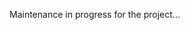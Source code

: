 Maintenance in progress for the project...

<!--

# Analyse et Prédiction de maladies cardiaques

Bienvenue dans le dépôt du projet de session IFT712 dédié à l'analyse et à la prédiction de présence de maladies cardiaques.

## Auteurs
- **Ivan Junior Ngoudjo** - [https://github.com/Ivanovitchs]
- **Abdou Rahime Daouda** - [https://github.com/daoa2504 || https://github.com/AbdouRahimeDaouda]
- **M. J. Friedman Couthon** - [https://github.com/mjfriedman]

## Objectif du Projet
Ce projet a pour objectif d'explorer et d'analyser des données liées aux crises cardiaques en utilisant des techniques avancées d'apprentissage automatique. Nous cherchons à comprendre les facteurs de risque et à développer un modèle de prédiction précis pour identifier les individus à risque.

## Contenu du Projet
- **Notebooks d'Analyse** : Retrouvez nos analyses détaillées dans les notebooks Jupyter inclus.
- **Modèles de Prédiction** : Découvrez les modèles de prédiction développés et testés dans le dossier correspondant.
- **Ressources** : Toutes les ressources pertinentes, y compris les ensembles de données, se trouvent dans ce répertoire.

## Instructions d'Exécution
1. Clônez ce dépôt sur votre machine locale.
2. Exécutez les notebooks d'analyse dans l'ordre numérique.
3. Explorez les résultats et les modèles de prédiction. 
-->
